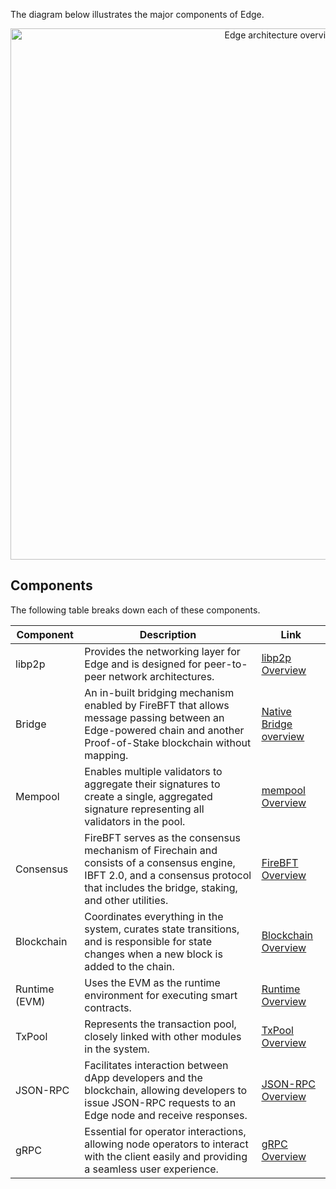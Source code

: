 The diagram below illustrates the major components of Edge.

<div align="center">
  <img src="/img/edge/supernets-overview.excalidraw.png" alt="Edge architecture overview" width="850" />
</div>

## Components

The following table breaks down each of these components.

| Component | Description | Link |
| --- | --- | --- |
| libp2p | Provides the networking layer for Edge and is designed for peer-to-peer network architectures. | [<ins>libp2p Overview</ins>](libp2p.md) |
| Bridge | An in-built bridging mechanism enabled by FireBFT that allows message passing between an Edge-powered chain and another Proof-of-Stake blockchain without mapping. | [<ins>Native Bridge overview</ins>](bridge/overview.md) |
| Mempool | Enables multiple validators to aggregate their signatures to create a single, aggregated signature representing all validators in the pool. | [<ins>mempool Overview</ins>](mempool.md) |
| Consensus | FireBFT serves as the consensus mechanism of Firechain and consists of a consensus engine, IBFT 2.0, and a consensus protocol that includes the bridge, staking, and other utilities. | [<ins>FireBFT Overview</ins>](consensus/firebft/overview.md) |
| Blockchain | Coordinates everything in the system, curates state transitions, and is responsible for state changes when a new block is added to the chain. | [<ins>Blockchain Overview</ins>](blockchain.md) |
| Runtime (EVM) | Uses the EVM as the runtime environment for executing smart contracts. | [<ins>Runtime Overview</ins>](runtime/overview.md) |
| TxPool | Represents the transaction pool, closely linked with other modules in the system. | [<ins>TxPool Overview</ins>](txpool.md) |
| JSON-RPC | Facilitates interaction between dApp developers and the blockchain, allowing developers to issue JSON-RPC requests to an Edge node and receive responses. | [<ins>JSON-RPC Overview</ins>](jsonrpc.md) |
| gRPC | Essential for operator interactions, allowing node operators to interact with the client easily and providing a seamless user experience. | [<ins>gRPC Overview</ins>](grpc.md) |
